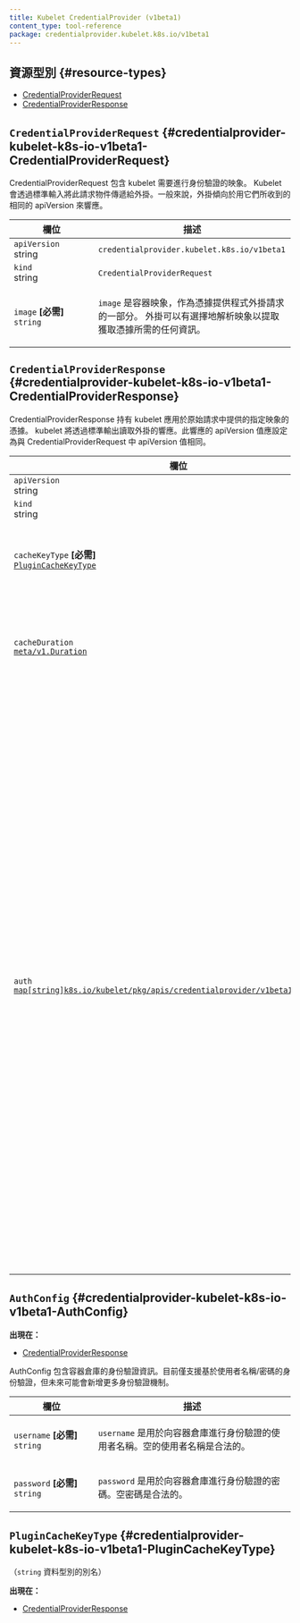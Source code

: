 ```yaml
---
title: Kubelet CredentialProvider (v1beta1)
content_type: tool-reference
package: credentialprovider.kubelet.k8s.io/v1beta1
---
```

<!--
title: Kubelet CredentialProvider (v1beta1)
content_type: tool-reference
package: credentialprovider.kubelet.k8s.io/v1beta1
auto_generated: true
-->

<!--
## Resource Types
-->
## 資源型別   {#resource-types}

- [CredentialProviderRequest](#credentialprovider-kubelet-k8s-io-v1beta1-CredentialProviderRequest)
- [CredentialProviderResponse](#credentialprovider-kubelet-k8s-io-v1beta1-CredentialProviderResponse)

## `CredentialProviderRequest`     {#credentialprovider-kubelet-k8s-io-v1beta1-CredentialProviderRequest}

<!--
CredentialProviderRequest includes the image that the kubelet requires authentication for.
Kubelet will pass this request object to the plugin via stdin. In general, plugins should
prefer responding with the same apiVersion they were sent.
-->
<p>
CredentialProviderRequest 包含 kubelet 需要進行身份驗證的映象。
Kubelet 會透過標準輸入將此請求物件傳遞給外掛。一般來說，外掛傾向於用它們所收到的相同的 apiVersion 來響應。
</p>

<table class="table">
<thead><tr><th width="30%"><!--Field-->欄位</th><th><!--Description-->描述</th></tr></thead>
<tbody>
    
<tr><td><code>apiVersion</code><br/>string</td><td><code>credentialprovider.kubelet.k8s.io/v1beta1</code></td></tr>
<tr><td><code>kind</code><br/>string</td><td><code>CredentialProviderRequest</code></td></tr>
    
  
<tr><td><code>image</code> <B><!--[Required]-->[必需]</B><br/>
<code>string</code>
</td>
<td>
<!--
   image is the container image that is being pulled as part of the
credential provider plugin request. Plugins may optionally parse the image
to extract any information required to fetch credentials.
-->
   <p>
   <code>image</code> 是容器映象，作為憑據提供程式外掛請求的一部分。
   外掛可以有選擇地解析映象以提取獲取憑據所需的任何資訊。
   </p>
</td>
</tr>
</tbody>
</table>

## `CredentialProviderResponse`     {#credentialprovider-kubelet-k8s-io-v1beta1-CredentialProviderResponse}

<!--    
CredentialProviderResponse holds credentials that the kubelet should use for the specified
image provided in the original request. Kubelet will read the response from the plugin via stdout.
This response should be set to the same apiVersion as CredentialProviderRequest.
-->
<p>
CredentialProviderResponse 持有 kubelet 應用於原始請求中提供的指定映象的憑據。
kubelet 將透過標準輸出讀取外掛的響應。此響應的 apiVersion 值應設定為與 CredentialProviderRequest 中 apiVersion 值相同。
</p>


<table class="table">
<thead><tr><th width="30%"><!--Field-->欄位</th><th><!--Description-->描述</th></tr></thead>
<tbody>
    
<tr><td><code>apiVersion</code><br/>string</td><td><code>credentialprovider.kubelet.k8s.io/v1beta1</code></td></tr>
<tr><td><code>kind</code><br/>string</td><td><code>CredentialProviderResponse</code></td></tr>
    
  
<tr><td><code>cacheKeyType</code> <B><!--[Required]-->[必需]</B><br/>
<a href="#credentialprovider-kubelet-k8s-io-v1beta1-PluginCacheKeyType"><code>PluginCacheKeyType</code></a>
</td>
<td>
<!--
cacheKeyType indiciates the type of caching key to use based on the image provided
in the request. There are three valid values for the cache key type: Image, Registry, and
Global. If an invalid value is specified, the response will NOT be used by the kubelet.
-->
   <p>
   <code>cacheKeyType</code> 表明基於請求中所給映象而要使用的快取鍵型別。快取鍵型別有三個有效值：
   Image、Registry 和 Global。如果指定了無效值，則 kubelet 不會使用該響應。
   </p>
</td>
</tr>
<tr><td><code>cacheDuration</code><br/>
<a href="https://pkg.go.dev/k8s.io/apimachinery/pkg/apis/meta/v1#Duration"><code>meta/v1.Duration</code></a>
</td>
<td>
<!--
cacheDuration indicates the duration the provided credentials should be cached for.
The kubelet will use this field to set the in-memory cache duration for credentials
in the AuthConfig. If null, the kubelet will use defaultCacheDuration provided in
CredentialProviderConfig. If set to 0, the kubelet will not cache the provided AuthConfig.
-->
   <p>
   <code>cacheDuration</code> 表示所提供的憑據應該被快取的時間。kubelet 使用這個欄位為
   <code>auth</code> 中的憑據設定記憶體中資料的快取時間。如果為空，kubelet 將使用 CredentialProviderConfig
   中提供的 defaultCacheDuration。如果設定為 0，kubelet 將不會快取所提供的 <code>auth</code> 資料。
   </p>
</td>
</tr>
<tr><td><code>auth</code><br/>
<a href="#credentialprovider-kubelet-k8s-io-v1beta1-AuthConfig"><code>map[string]k8s.io/kubelet/pkg/apis/credentialprovider/v1beta1.AuthConfig</code></a>
</td>
<td>
<!--
   auth is a map containing authentication information passed into the kubelet.
Each key is a match image string (more on this below). The corresponding authConfig value
should be valid for all images that match against this key. A plugin should set
this field to null if no valid credentials can be returned for the requested image.
-->
   <p>
   <code>auth</code> 是一個對映，其中包含傳遞到 kubelet 的身份驗證資訊。
   每個鍵都是一個匹配映象字串（下面將對此進行詳細介紹）。相應的 authConfig 值應該對所有與此鍵匹配的映象有效。
   如果不能為請求的映象返回有效的憑據，外掛應將此欄位設定為 null。
   </p>
<!--
Each key in the map is a pattern which can optionally contain a port and a path.
Globs can be used in the domain, but not in the port or the path. Globs are supported
as subdomains like '<em>.k8s.io' or 'k8s.</em>.io', and top-level-domains such as 'k8s.<em>'.
Matching partial subdomains like 'app</em>.k8s.io' is also supported. Each glob can only match
a single subdomain segment, so *.io does not match *.k8s.io.
-->
   <p>
   對映中每個鍵值都是一個正則表示式，可以選擇包含埠和路徑。
   域名部分可以包含萬用字元，但在埠或路徑中不能使用萬用字元。
   支援萬用字元作為子域，如 <code>*.k8s.io</code> 或 <code>k8s.*.io</code>，以及頂級域，如 <code>k8s.*</code>。
   還支援匹配部分子域，如 <code>app*.k8s.io</code>。每個萬用字元只能匹配一個子域段，
   因此 <code>*.io</code> 不匹配 <code>*.k8s.io</code>。
   </p>
<!--
<p>The kubelet will match images against the key when all of the below are true:</p>
<ul>
<li>Both contain the same number of domain parts and each part matches.</li>
<li>The URL path of an imageMatch must be a prefix of the target image URL path.</li>
<li>If the imageMatch contains a port, then the port must match in the image as well.</li>
</ul>
-->
   <p>
   當滿足以下所有條件時，kubelet 會將映象與鍵值匹配：
   </p>
   <ul>
    <li>兩者都包含相同數量的域部分，並且每個部分都匹配。</li>
    <li><code>imageMatch</code> 的 URL 路徑必須是目標映象的 URL 路徑的字首。</li>
    <li>如果 <code>imageMatch</code> 包含埠，則該埠也必須在映象中匹配。</li>
   </ul>
<!--
<p>When multiple keys are returned, the kubelet will traverse all keys in reverse order so that:</p>
<ul>
<li>longer keys come before shorter keys with the same prefix</li>
<li>non-wildcard keys come before wildcard keys with the same prefix.</li>
</ul>
-->
   <p>
   當返回多個鍵（key）時，kubelet 會倒序遍歷所有鍵，這樣：
   </p>
   <ul>
    <li>具有相同字首的較長鍵位於較短鍵之前</li>
    <li>具有相同字首的非萬用字元鍵位於萬用字元鍵之前。</li>
   </ul>
<!--
<p>For any given match, the kubelet will attempt an image pull with the provided credentials,
stopping after the first successfully authenticated pull.</p>
<p>Example keys:</p>
-->
   <p>
   對於任何給定的匹配，kubelet 將嘗試使用提供的憑據進行映象拉取，並在第一次成功驗證後停止拉取。
   </p>
   <p>鍵值示例：</p>
<ul>
<li>123456789.dkr.ecr.us-east-1.amazonaws.com</li>
<li>*.azurecr.io</li>
<li>gcr.io</li>
<li><em>.</em>.registry.io</li>
<li>registry.io:8080/path</li>
</ul>
</td>
</tr>
</tbody>
</table>

## `AuthConfig`     {#credentialprovider-kubelet-k8s-io-v1beta1-AuthConfig}
    
<!--
**Appears in:**
-->
**出現在：**

- [CredentialProviderResponse](#credentialprovider-kubelet-k8s-io-v1beta1-CredentialProviderResponse)

<!--
<p>AuthConfig contains authentication information for a container registry.
Only username/password based authentication is supported today, but more authentication
mechanisms may be added in the future.</p>
-->
AuthConfig 包含容器倉庫的身份驗證資訊。目前僅支援基於使用者名稱/密碼的身份驗證，但未來可能會新增更多身份驗證機制。

<table class="table">
<thead><tr><th width="30%"><!--Field-->欄位</th><th><!--Description-->描述</th></tr></thead>
<tbody>
    
  
<tr><td><code>username</code> <B><!--[Required]-->[必需]</B><br/>
<code>string</code>
</td>
<td>
<!--
   <p>username is the username used for authenticating to the container registry
An empty username is valid.</p>
-->
   <p>
   <code>username</code> 是用於向容器倉庫進行身份驗證的使用者名稱。空的使用者名稱是合法的。
   </p>
</td>
</tr>
<tr><td><code>password</code> <B><!--[Required]-->[必需]</B><br/>
<code>string</code>
</td>
<td>
<!--
   <p>password is the password used for authenticating to the container registry
An empty password is valid.</p>
-->
   <p>
   <code>password</code> 是用於向容器倉庫進行身份驗證的密碼。空密碼是合法的。
   </p>
</td>
</tr>
</tbody>
</table>

## `PluginCacheKeyType`     {#credentialprovider-kubelet-k8s-io-v1beta1-PluginCacheKeyType}

<!--    
(Alias of `string`)

**Appears in:**
-->
（<code>string</code> 資料型別的別名）

**出現在：**

- [CredentialProviderResponse](#credentialprovider-kubelet-k8s-io-v1beta1-CredentialProviderResponse)